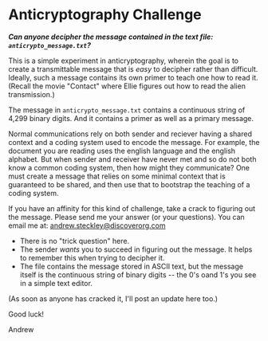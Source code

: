 # Anticryptography Challenge

**_Can anyone decipher the message contained in the text file: 
`anticrypto_message.txt`?_**

This is a simple experiment in anticryptography, wherein the goal is to create a transmittable message that is *easy* to decipher rather than difficult. Ideally, such a message contains its own primer to teach one how to read it.
(Recall the movie "Contact" where Ellie figures out how to read the alien transmission.) 

The message in `anticrypto_message.txt` contains a continuous string of 4,299 binary digits. And it contains a primer as well as a primary message.

Normal communications rely on both sender and reciever having a shared context and a coding system used to encode the message. 
For example, the document you are reading uses the english language and the english alphabet.
But when sender and receiver have never met and so do not both know a common coding system, then how might they communicate? 
One must create a message that relies on some minimal context that is guaranteed to be shared, and then use that to bootstrap the teaching of a coding system.

If you have an affinity for this kind of challenge, take a crack to figuring out the message. 
Please send me your answer (or your questions). You can email me at:
andrew.steckley@discoverorg.com

* There is no "trick question" here. 
* The sender *wants* you to succeed in figuring out the message. It helps to remember this when trying to decipher it.
* The file contains the message stored in ASCII text, but the message itself is the continuous string of binary digits -- the 0's oand 1's you see in a simple text editor.

(As soon as anyone has cracked it, I'll post an update here too.)

Good luck!

Andrew 
 
  
